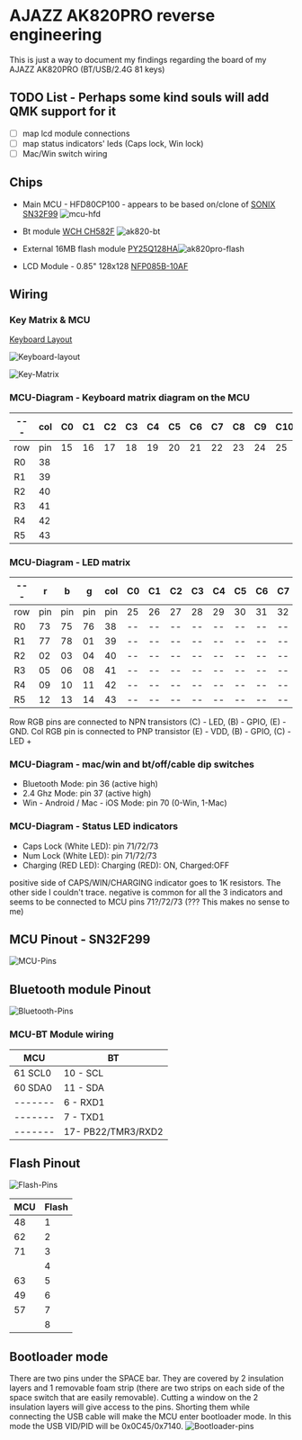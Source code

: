 # AJAZZ AK820PRO reverse engineering

This is just a way to document my findings regarding the board of my AJAZZ AK820PRO (BT/USB/2.4G 81 keys)

## TODO List - Perhaps some kind souls will add QMK support for it
- [ ] map lcd module connections
- [ ] map status indicators' leds (Caps lock, Win lock)
- [ ] Mac/Win switch wiring

## Chips
* Main MCU - HFD80CP100 - appears to be based on/clone of [SONIX SN32F99](https://www.sonix.com.tw/article-jp-4797-39755)
![mcu-hfd](./img/mcu-hfd80cp100.jpg)

* Bt module [WCH CH582F](https://www.wch-ic.com/products/CH583.html?)
  ![ak820-bt](./img/ak820pro-bt.jpg)

* External 16MB flash module [PY25Q128HA](https://puyasemi.com/uploadfiles/2022/09/20220913130446446.pdf)![ak820pro-flash](./img/ak820pro-flash.jpg)

* LCD Module - 0.85" 128x128 [NFP085B-10AF](https://cdn.hackaday.io/files/1881838051221472/GC9107%20DataSheet%20V1.2.pdf)

## Wiring

### Key Matrix & MCU
[Keyboard Layout](http://www.keyboard-layout-editor.com/##@_name=AJAZZ%20AK820%20PRO&author=Fernando%20Birra&switchMount=cherry&plate:true%3B&@_c=%2393acb8&t=%23ffffff&a:6%3B&=Esc&_x:0.25&c=%23cccccc&t=%239989b3%3B&=F1&=F2&=F3&=F4&_x:0.25&c=%239989b3&t=%23cccccc%3B&=F5&=F6&=F7&=F8&_x:0.25&c=%23cccccc&t=%239989b3%3B&=F9&=F10&=F11&=F12&_x:0.25&c=%239989b3&t=%23cccccc%3B&=Delete&_x:0.5%3B&=Knob%3B&@_y:0.25&c=%23cccccc&t=%239989b3&a:4&fa@:4&:4%3B%3B&=~%0A%60&=!%0A1&=%2F@%0A2&=%23%0A3&=$%0A4&=%25%0A5&=%5E%0A6&=%2F&%0A7&=*%0A8&=(%0A9&=)%0A0&=%2F_%0A-&=+%0A%2F=&_c=%239989b3&t=%23cccccc&a:6&w:2%3B&=%3C-%20Backspace&_x:0.5%3B&=Home%3B&@_a:4&fa@:4&=undefined&:0&:0&:0&:0&=undefined%3B&w:1.5%3B&=%3C-%0A-%3E%0A%0A%0A%0A%0ATab&_c=%23cccccc&t=%239989b3&fa@:6%3B%3B&=Q&=W&=E&=R&=T&=Y&=U&=I&=O&=P&_fa@:4&:4%3B%3B&=%7B%0A%5B&=%7D%0A%5D&_w:1.5%3B&=%7C%0A%5C&_x:0.5&c=%239989b3&t=%23cccccc&a:6&f:3%3B&=PgUp%3B&@_f:3&w:1.75%3B&=Caps%20Lock&_c=%23cccccc&t=%239989b3&a:4&fa@:6%3B%3B&=A&=S&=D&_n:true%3B&=F&=G&=H&_n:true%3B&=J&=K&=L&_fa@:4&:4%3B%3B&=%2F:%0A%2F%3B&=%22%0A'&_c=%2393acb8&t=%23cccccc&a:6&f:3&w:2.25%3B&=Enter&_x:0.5&c=%239989b3&f:3%3B&=PgDn%3B&@_f:3&w:2.25%3B&=Shift&_c=%23cccccc&t=%239989b3&a:4&fa@:6%3B%3B&=Z&=X&=C&=V&=B&=N&=M&_fa@:4&:4%3B%3B&=%3C%0A,&=%3E%0A.&=%3F%0A%2F%2F&_c=%239989b3&t=%23cccccc&a:6&f:3&w:1.75%3B&=Shift%3B&@_y:-0.8499999999999996&x:15.5&c=%23cccccc&t=%23000000&a:5&f:3&d:true%3B&=LCD%0A128x128%0A%0A%0A%0A%0AScreen%3B&@_y:-0.9000000000000004&x:14.25&c=%239989b3&t=%23cccccc&a:4&fa@:9%3B%3B&=↑%3B&@_y:-0.25&a:6&f:3&w:1.25%3B&=Ctrl&_f:3&w:1.25%3B&=Win&_f:3&w:1.25%3B&=Alt&_c=%2393acb8&a:7&w:6.25%3B&=&_c=%239989b3&a:6&f:3%3B&=Alt&_f:3%3B&=Fn&_f:3%3B&=Ctrl%3B&@_y:-0.75&x:13.25&a:4&f:3%3B&=←&_f:3%3B&=↓&_f:3%3B&=→)

![Keyboard-layout](./img/ak820pro-layout.png)

![Key-Matrix](./img/ak820pro-wiring.png)

### MCU-Diagram - Keyboard matrix diagram on the MCU

| --- | col | C0 | C1 | C2 | C3 | C4 | C5 | C6 | C7 | C8 | C9 | C10 | C11 | C12 | C13 | C14 |
| --- | --- | -- | -- | -- | -- | -- | -- | -- | -- | -- | -- | --- | --- | --- | --- | --- |
| row | pin | 15 | 16 | 17 | 18 | 19 | 20 | 21 | 22 | 23 | 24 | 25  | 26  | 29  | 30  | 27  |
| R0  | 38  |    |    |    |    |    |    |    |    |    |    |     |     |     |     |     |
| R1  | 39  |    |    |    |    |    |    |    |    |    |    |     |     |     |     |     |
| R2  | 40  |    |    |    |    |    |    |    |    |    |    |     |     |     |     |     |
| R3  | 41  |    |    |    |    |    |    |    |    |    |    |     |     |     |     |     |
| R4  | 42  |    |    |    |    |    |    |    |    |    |    |     |     |     |     |     |
| R5  | 43  |    |    |    |    |    |    |    |    |    |    |     |     |     |     |     |

### MCU-Diagram - LED matrix

| --- |   r  |   b  |   g  | col | C0 | C1 | C2 | C3 | C4 | C5 | C6 | C7 | C8 | C9 | C10 | C11 | C12 | C13 | C14 | C15 | C16 | C17 | C18 |
| --- |  --- |  --- |  --- | --- | -- | -- | -- | -- | -- | -- | -- | -- | -- | -- | --  | --  | --  | --  | --  | --  | --  | --  | --  |
| row |  pin |  pin |  pin | pin | 25 | 26 | 27 | 28 | 29 | 30 | 31 | 32 | 34 | 35 | 36  | 37  | 38  | 39  | 40  | 41  | 42  | 43  | 44  |
| R0  |  73  |  75  |  76  |  38 | -- | -- | -- | -- | -- | -- | -- | -- | -- | -- | --- | --- | --- | --- | --- | --- | --- | --- | --- |
| R1  |  77  |  78  |  01  |  39 | -- | -- | -- | -- | -- | -- | -- | -- | -- | -- | --- | --- | --- | --- | --- | --- | --- | --- | --- |
| R2  |  02  |  03  |  04  |  40 | -- | -- | -- | -- | -- | -- | -- | -- | -- | -- | --- | --- | --- | --- | --- | --- | --- | --- | --- |
| R3  |  05  |  06  |  08  |  41 | -- | -- | -- | -- | -- | -- | -- | -- | -- | -- | --- | --- | --- | --- | --- | --- | --- | --- | --- |
| R4  |  09  |  10  |  11  |  42 | -- | -- | -- | -- | -- | -- | -- | -- | -- | -- | --- | --- | --- | --- | --- | --- | --- | --- | --- |
| R5  |  12  |  13  |  14  |  43 | -- | -- | -- | -- | -- | -- | -- | -- | -- | -- | --- | --- | --- | --- | --- | --- | --- | --- | --- |

Row RGB pins are connected to NPN transistors (C) - LED, (B) - GPIO, (E) - GND.
Col RGB pin is connected to PNP transistor (E) - VDD, (B) - GPIO, (C) - LED + 

### MCU-Diagram - mac/win and bt/off/cable dip switches

- Bluetooth Mode: pin 36 (active high)
- 2.4 Ghz Mode: pin 37 (active high)
- Win - Android / Mac - iOS Mode: pin 70 (0-Win, 1-Mac)

### MCU-Diagram - Status LED indicators
- Caps Lock (White LED): pin 71/72/73
- Num Lock (White LED): pin 71/72/73
- Charging (RED LED): Charging (RED): ON, Charged:OFF

positive side of CAPS/WIN/CHARGING indicator goes to 1K resistors. The other side I couldn't trace.
negative is common for all the 3 indicators and seems to be connected to MCU pins 71?/72/73 (??? This makes no sense to me)

## MCU Pinout - SN32F299
![MCU-Pins](./img/MCU_SN32F299-pinout.png)

## Bluetooth module Pinout
![Bluetooth-Pins](./img/wch-ch582f-pinout.png)

### MCU-BT Module wiring
| MCU      |  BT                 |
|----------|---------------------|
|  61 SCL0 |  10 - SCL           |
|  60 SDA0 |  11 - SDA           |
|  ------- |  6 - RXD1           |
|  ------- |  7 - TXD1           |
|  ------- |  17- PB22/TMR3/RXD2 |

## Flash Pinout
![Flash-Pins](./img/py25q128ha-pinout.png)

| MCU | Flash |
|-----|-------|
|  48 |   1   |
|  62 |   2   |
|  71 |   3   |
|     |   4   |
|  63 |   5   |
|  49 |   6   |
|  57 |   7   |
|     |   8   |

## Bootloader mode
There are two pins under the SPACE bar. They are covered by 2 insulation layers and 1 removable foam strip (there are two strips on each side of the space switch that are easily removable). Cutting a window on the 2 insulation layers will give access to the pins. Shorting them while connecting the USB cable will make the MCU enter bootloader mode. In this mode the USB VID/PID will be 0x0C45/0x7140.
![Bootloader-pins](./img/bootloader-pins.jpg)
